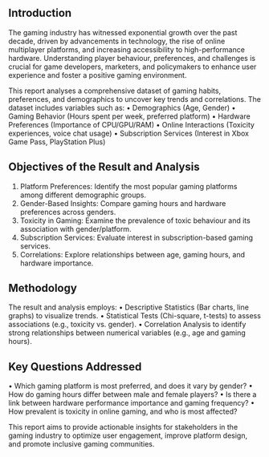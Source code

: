 ## Introduction
The gaming industry has witnessed exponential growth over the past 
decade, driven by advancements in technology, the rise of online 
multiplayer platforms, and increasing accessibility to high-performance 
hardware. Understanding player behaviour, preferences, and challenges 
is crucial for game developers, marketers, and policymakers to enhance 
user experience and foster a positive gaming environment. 
 
This report analyses a comprehensive dataset of gaming habits, 
preferences, and demographics to uncover key trends and correlations. 
The dataset includes variables such as: 
• Demographics (Age, Gender) 
• Gaming Behavior (Hours spent per week, preferred platform) 
• Hardware Preferences (Importance of CPU/GPU/RAM) 
• Online Interactions (Toxicity experiences, voice chat usage) 
• Subscription Services (Interest in Xbox Game Pass, PlayStation 
Plus) 
 
## Objectives of the Result and Analysis 
1. Platform Preferences: Identify the most popular gaming 
platforms among different demographic groups. 
2. Gender-Based Insights: Compare gaming hours and hardware 
preferences across genders. 
3. Toxicity in Gaming: Examine the prevalence of toxic behaviour 
and its association with gender/platform. 
4. Subscription Services: Evaluate interest in subscription-based 
gaming services. 
5. Correlations: Explore relationships between age, gaming hours, 
and hardware importance. 
 
## Methodology 
The result and analysis employs: 
• Descriptive Statistics (Bar charts, line graphs) to visualize 
trends. 
• Statistical Tests (Chi-square, t-tests) to assess associations (e.g., 
toxicity vs. gender). 
• Correlation Analysis to identify strong relationships between 
numerical variables (e.g., age and gaming hours). 
 
## Key Questions Addressed 
• Which gaming platform is most preferred, and does it vary by 
gender? 
• How do gaming hours differ between male and female players? 
• Is there a link between hardware performance importance and 
gaming frequency? 
• How prevalent is toxicity in online gaming, and who is most 
affected? 

This report aims to provide actionable insights for stakeholders in the 
gaming industry to optimize user engagement, improve platform 
design, and promote inclusive gaming communities. 
